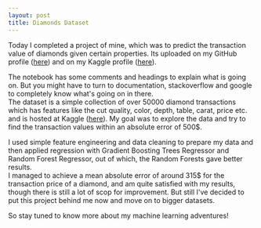 ```yaml
---
layout: post
title: Diamonds Dataset
---
```


Today I completed a project of mine, which was to predict the transaction value of diamonds given certain properties. Its uploaded on my GitHub profile ([here](https://github.com/kartikay-bagla/Diamond-Price-Regression)) and on my Kaggle profile ([here]()).

The notebook has some comments and headings to explain what is going on. But you might have to turn to documentation, stackoverflow and google to completely know what's going on in there.  
The dataset is a simple collection of over 50000 diamond transactions which has features like the cut quality, color, depth, table, carat, price etc. and is hosted at Kaggle ([here](https://www.kaggle.com/shivam2503/diamonds)). My goal was to explore the data and try to find the transaction values within an absolute error of 500$.

I used simple feature engineering and data cleaning to prepare my data and then applied regression with Gradient Boosting Trees Regressor and Random Forest Regressor, out of which, the Random Forests gave better results.  
I managed to achieve a mean absolute error of around 315$ for the transaction price of a diamond, and am quite satisfied with my results, though there is still a lot of scop for improvement. But still I've decided to put this project behind me now and move on to bigger datasets.

So stay tuned to know more about my machine learning adventures!